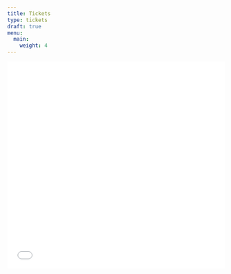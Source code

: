 ```yaml
---
title: Tickets
type: tickets
draft: true
menu:
  main:
    weight: 4
---
```


<div style="width:100%; text-align:left;"><iframe src="//eventbrite.com.au/tickets-external?eid=34774084222&ref=etckt" frameborder="0" height="480" width="100%" vspace="0" hspace="0" marginheight="5" marginwidth="5" scrolling="auto" allowtransparency="true"></iframe><div style="font-family:Helvetica, Arial; font-size:12px; padding:10px 0 5px; margin:2px; width:100%; text-align:left;" ></div></div>
